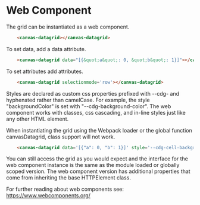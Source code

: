 Web Component
=============

The grid can be instantiated as a web component.

```html
    <canvas-datagrid></canvas-datagrid>
```

To set data, add a data attribute.


```html
    <canvas-datagrid data="[{&quot;a&quot;: 0, &quot;b&quot;: 1}]"></canvas-datagrid>
```

To set attributes add attributes.

```html
    <canvas-datagrid selectionmode='row'></canvas-datagrid>
```

Styles are declared as custom css properties prefixed with --cdg- and hyphenated rather than camelCase.
For example, the style "backgroundColor" is set with "--cdg-background-color".  The web component
works with classes, css cascading, and in-line styles just like any other HTML element.

When instantiating the grid using the Webpack loader or the global function canvasDatagrid, class support will not work.

```html
    <canvas-datagrid data='[{"a": 0, "b": 1}]' style='--cdg-cell-background-color: tan;'></canvas-datagrid>
```

You can still access the grid as you would expect and the interface for the web component instance is the same as the module loaded or globally scoped version.  The web component version has additional properties that come from inheriting the base HTTPElement class.

For further reading about web components see: https://www.webcomponents.org/
